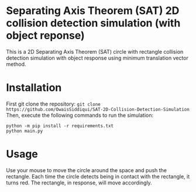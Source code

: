 # Separating Axis Theorem (SAT) 2D collision detection simulation (with object reponse)
This is a 2D Separating Axis Theorem (SAT) circle with rectangle collision detection simulation with object response using minimum translation vector method.

# Installation
First git clone the repository: `git clone https://github.com/OwaisSiddiqui/SAT-2D-Collision-Detection-Simulation`
Then, execute the following commands to run the simulation:
```
python -m pip install -r requirements.txt
python main.py 
```

# Usage
Use your mouse to move the circle around the space and push the rectangle. Each time the circle detects being in contact with the rectangle, it turns red. The rectangle, in response, will move accordingly.
